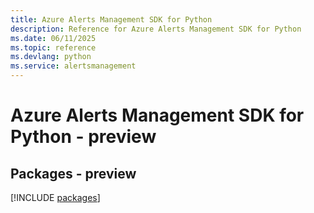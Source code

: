 ```yaml
---
title: Azure Alerts Management SDK for Python
description: Reference for Azure Alerts Management SDK for Python
ms.date: 06/11/2025
ms.topic: reference
ms.devlang: python
ms.service: alertsmanagement
---
```

# Azure Alerts Management SDK for Python - preview
## Packages - preview
[!INCLUDE [packages](alerts-management-index.md)]